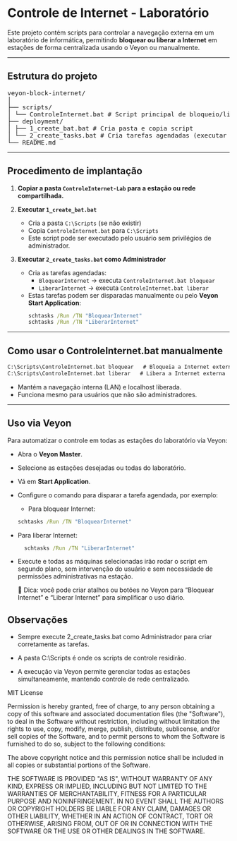 # Controle de Internet - Laboratório

Este projeto contém scripts para controlar a navegação externa em um laboratório de informática, permitindo **bloquear ou liberar a Internet** em estações de forma centralizada usando o Veyon ou manualmente.

---

## Estrutura do projeto
<pre>
veyon-block-internet/
│
├── scripts/
│ └── ControleInternet.bat # Script principal de bloqueio/liberação
├── deployment/
│ ├── 1_create_bat.bat # Cria pasta e copia script
│ └── 2_create_tasks.bat # Cria tarefas agendadas (executar como administrador)
└── README.md
</pre>


---

## Procedimento de implantação

1. **Copiar a pasta `ControleInternet-Lab` para a estação ou rede compartilhada.**  
2. **Executar `1_create_bat.bat`**  
   - Cria a pasta `C:\Scripts` (se não existir)  
   - Copia `ControleInternet.bat` para `C:\Scripts`  
   - Este script pode ser executado pelo usuário sem privilégios de administrador.  

3. **Executar `2_create_tasks.bat` como Administrador**  
   - Cria as tarefas agendadas:  
     - `BloquearInternet` → executa `ControleInternet.bat bloquear`  
     - `LiberarInternet` → executa `ControleInternet.bat liberar`  
   - Estas tarefas podem ser disparadas manualmente ou pelo **Veyon Start Application**:  
     ```bat
     schtasks /Run /TN "BloquearInternet"
     schtasks /Run /TN "LiberarInternet"
     ```

---

## Como usar o ControleInternet.bat manualmente

```bat
C:\Scripts\ControleInternet.bat bloquear   # Bloqueia a Internet externa
C:\Scripts\ControleInternet.bat liberar   # Libera a Internet externa
```
- Mantém a navegação interna (LAN) e localhost liberada.
- Funciona mesmo para usuários que não são administradores.

---
## Uso via Veyon

Para automatizar o controle em todas as estações do laboratório via Veyon:

- Abra o **Veyon Master**.
- Selecione as estações desejadas ou todas do laboratório.
- Vá em **Start Application**.
- Configure o comando para disparar a tarefa agendada, por exemplo:

  - Para bloquear Internet:
  ```bat
  schtasks /Run /TN "BloquearInternet"

- Para liberar Internet:
  ```bat
    schtasks /Run /TN "LiberarInternet"
- Execute e todas as máquinas selecionadas irão rodar o script em segundo plano, sem intervenção do usuário e sem necessidade de permissões administrativas na estação.

    🔹 Dica: você pode criar atalhos ou botões no Veyon para “Bloquear Internet” e “Liberar Internet” para simplificar o uso diário.

## Observações

- Sempre execute 2_create_tasks.bat como Administrador para criar corretamente as tarefas.

- A pasta C:\Scripts é onde os scripts de controle residirão.

- A execução via Veyon permite gerenciar todas as estações simultaneamente, mantendo controle de rede centralizado.

MIT License

Permission is hereby granted, free of charge, to any person obtaining a copy
of this software and associated documentation files (the "Software"), to deal
in the Software without restriction, including without limitation the rights
to use, copy, modify, merge, publish, distribute, sublicense, and/or sell
copies of the Software, and to permit persons to whom the Software is
furnished to do so, subject to the following conditions:

The above copyright notice and this permission notice shall be included in all
copies or substantial portions of the Software.

THE SOFTWARE IS PROVIDED "AS IS", WITHOUT WARRANTY OF ANY KIND, EXPRESS OR
IMPLIED, INCLUDING BUT NOT LIMITED TO THE WARRANTIES OF MERCHANTABILITY,
FITNESS FOR A PARTICULAR PURPOSE AND NONINFRINGEMENT. IN NO EVENT SHALL THE
AUTHORS OR COPYRIGHT HOLDERS BE LIABLE FOR ANY CLAIM, DAMAGES OR OTHER
LIABILITY, WHETHER IN AN ACTION OF CONTRACT, TORT OR OTHERWISE, ARISING FROM,
OUT OF OR IN CONNECTION WITH THE SOFTWARE OR THE USE OR OTHER DEALINGS IN THE
SOFTWARE.
